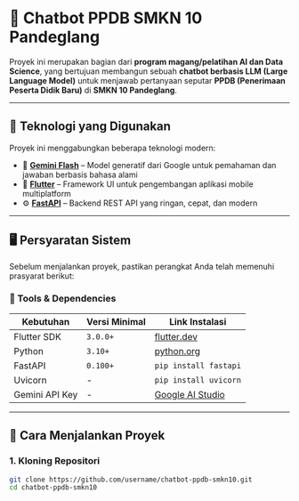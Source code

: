# 🤖 Chatbot PPDB SMKN 10 Pandeglang

Proyek ini merupakan bagian dari **program magang/pelatihan AI dan Data Science**, yang bertujuan membangun sebuah **chatbot berbasis LLM (Large Language Model)** untuk menjawab pertanyaan seputar **PPDB (Penerimaan Peserta Didik Baru)** di **SMKN 10 Pandeglang**.

---

## 🧠 Teknologi yang Digunakan

Proyek ini menggabungkan beberapa teknologi modern:

- 💬 [**Gemini Flash**](https://deepmind.google/technologies/gemini/) – Model generatif dari Google untuk pemahaman dan jawaban berbasis bahasa alami
- 📱 [**Flutter**](https://flutter.dev/) – Framework UI untuk pengembangan aplikasi mobile multiplatform
- ⚙️ [**FastAPI**](https://fastapi.tiangolo.com/) – Backend REST API yang ringan, cepat, dan modern

---

## 🖥️ Persyaratan Sistem

Sebelum menjalankan proyek, pastikan perangkat Anda telah memenuhi prasyarat berikut:

### 🔧 Tools & Dependencies

| Kebutuhan         | Versi Minimal | Link Instalasi |
|-------------------|---------------|----------------|
| Flutter SDK       | `3.0.0+`       | [flutter.dev](https://docs.flutter.dev/get-started/install) |
| Python            | `3.10+`        | [python.org](https://www.python.org/downloads/) |
| FastAPI           | `0.100+`       | `pip install fastapi` |
| Uvicorn           | -             | `pip install uvicorn` |
| Gemini API Key    | -             | [Google AI Studio](https://aistudio.google.com/app/apikey) |

---

## 🚀 Cara Menjalankan Proyek

### 1. Kloning Repositori
```bash
git clone https://github.com/username/chatbot-ppdb-smkn10.git
cd chatbot-ppdb-smkn10
